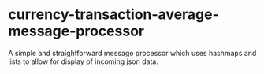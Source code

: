 # currency-transaction-average-message-processor

A simple and straightforward message processor which uses hashmaps and lists to allow for display of incoming json data.
